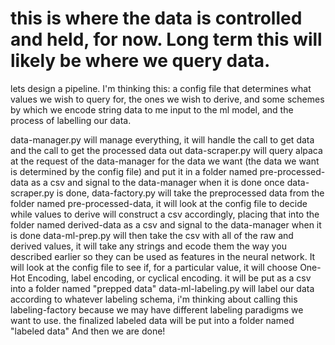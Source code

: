 # this is where the data is controlled and held, for now. Long term this will likely be where we query data. 
lets design a pipeline. I'm thinking this:
a config file that determines what values we wish to query for, the ones we wish to derive, and some schemes by which we encode string data to me input to the ml model, and the process of labelling our data.

data-manager.py will manage everything, it will handle the call to get data and the call to get the processed data out
data-scraper.py will query alpaca at the request of the data-manager for the data we want (the data we want is determined by the config file) and put it in a folder named pre-processed-data as a csv and signal to the data-manager when it is done
once data-scraper.py is done, data-factory.py will take the preprocessed data from the folder named pre-processed-data, it will look at the config file to decide while values to derive will construct a csv accordingly, placing that into the folder named derived-data as a csv and signal to the data-manager when it is done
data-ml-prep.py will then take the csv with all of the raw and derived values, it will take any strings and ecode them the way you described earlier so they can be used as features in the neural network. It will look at the config file to see if, for a particular value, it will choose One-Hot Encoding, label encoding, or cyclical encoding. it will be put as a csv into a folder named "prepped data"
data-ml-labeling.py will label our data according to whatever labeling schema, i'm thinking about calling this labeling-factory because we may have different labeling paradigms we want to use. the finalized labeled data will be put into a folder named "labeled data"
And then we are done!